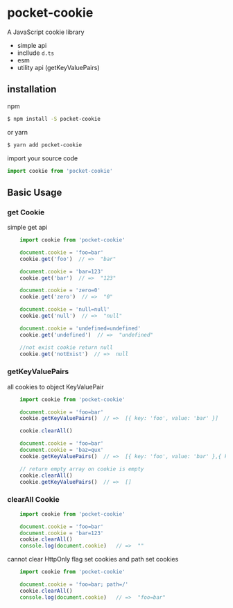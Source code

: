# pocket-cookie

A JavaScript cookie library

 - simple api
 - incllude `d.ts`
 - esm
 - utility api (getKeyValuePairs)

## installation

npm

```bash
$ npm install -S pocket-cookie
```

or yarn

```bash
$ yarn add pocket-cookie
```

import your source code

```javascript
import cookie from 'pocket-cookie'
```

## Basic Usage

### get Cookie

simple get api

```javascript
    import cookie from 'pocket-cookie'

    document.cookie = 'foo=bar'
    cookie.get('foo')  // =>  "bar"

    document.cookie = 'bar=123'
    cookie.get('bar')  // =>  "123"

    document.cookie = 'zero=0'
    cookie.get('zero')  // =>  "0"

    document.cookie = 'null=null'
    cookie.get('null')  // =>  "null"

    document.cookie = 'undefined=undefined'
    cookie.get('undefined')  // =>  "undefined"

    //not exist cookie return null
    cookie.get('notExist')  // =>  null
```

### getKeyValuePairs

all cookies to object KeyValuePair

```javascript
    import cookie from 'pocket-cookie'

    document.cookie = 'foo=bar'
    cookie.getKeyValuePairs()  // =>  [{ key: 'foo', value: 'bar' }]

    cookie.clearAll()

    document.cookie = 'foo=bar'
    document.cookie = 'baz=qux'
    cookie.getKeyValuePairs()  // =>  [{ key: 'foo', value: 'bar' },{ key: 'baz', value: 'qux' }]

    // return empty array on cookie is empty
    cookie.clearAll()
    cookie.getKeyValuePairs()  // =>  []
```

### clearAll Cookie

```javascript
    import cookie from 'pocket-cookie'

    document.cookie = 'foo=bar'
    document.cookie = 'bar=123'
    cookie.clearAll()
    console.log(document.cookie)   // =>  ""
```

cannot clear HttpOnly flag set cookies and path set cookies

```javascript
    import cookie from 'pocket-cookie'

    document.cookie = 'foo=bar; path=/'
    cookie.clearAll()
    console.log(document.cookie)   // =>  "foo=bar"
```